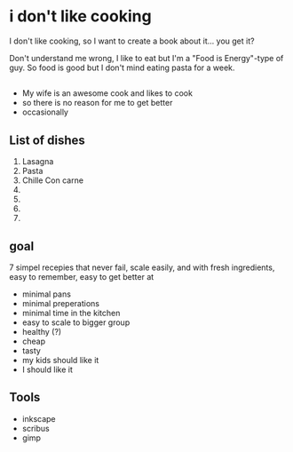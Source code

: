 # i don't like cooking

I don't like cooking, so I want to create a book about it... you get it?

Don't understand me wrong, I like to eat but I'm a "Food is Energy"-type of guy. So food is good but I don't mind eating pasta for a week.

##

- My wife is an awesome cook and likes to cook
- so there is no reason for me to get better
- occasionally


## List of dishes

1. Lasagna
2. Pasta
3. Chille Con carne
4.
5.
6.
7.


## goal

7 simpel recepies that never fail, scale easily, and with fresh ingredients, easy to remember, easy to get better at

- minimal pans
- minimal preperations
- minimal time in the kitchen
- easy to scale to bigger group
- healthy (?)
- cheap
- tasty
- my kids should like it
- I should like it


## Tools

- inkscape
- scribus
- gimp
